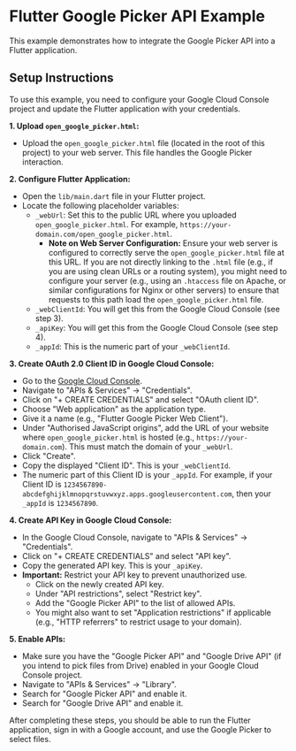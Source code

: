 # Flutter Google Picker API Example

This example demonstrates how to integrate the Google Picker API into a Flutter application.

## Setup Instructions

To use this example, you need to configure your Google Cloud Console project and update the Flutter application with your credentials.

**1. Upload `open_google_picker.html`:**

*   Upload the `open_google_picker.html` file (located in the root of this project) to your web server. This file handles the Google Picker interaction.

**2. Configure Flutter Application:**

*   Open the `lib/main.dart` file in your Flutter project.
*   Locate the following placeholder variables:
    *   `_webUrl`: Set this to the public URL where you uploaded `open_google_picker.html`. For example, `https://your-domain.com/open_google_picker.html`.
        *   **Note on Web Server Configuration:** Ensure your web server is configured to correctly serve the `open_google_picker.html` file at this URL. If you are not directly linking to the `.html` file (e.g., if you are using clean URLs or a routing system), you might need to configure your server (e.g., using an `.htaccess` file on Apache, or similar configurations for Nginx or other servers) to ensure that requests to this path load the `open_google_picker.html` file.
    *   `_webClientId`: You will get this from the Google Cloud Console (see step 3).
    *   `_apiKey`: You will get this from the Google Cloud Console (see step 4).
    *   `_appId`: This is the numeric part of your `_webClientId`.

**3. Create OAuth 2.0 Client ID in Google Cloud Console:**

*   Go to the [Google Cloud Console](https://console.cloud.google.com/).
*   Navigate to "APIs & Services" -> "Credentials".
*   Click on "+ CREATE CREDENTIALS" and select "OAuth client ID".
*   Choose "Web application" as the application type.
*   Give it a name (e.g., "Flutter Google Picker Web Client").
*   Under "Authorised JavaScript origins", add the URL of your website where `open_google_picker.html` is hosted (e.g., `https://your-domain.com`). This must match the domain of your `_webUrl`.
*   Click "Create".
*   Copy the displayed "Client ID". This is your `_webClientId`.
*   The numeric part of this Client ID is your `_appId`. For example, if your Client ID is `1234567890-abcdefghijklmnopqrstuvwxyz.apps.googleusercontent.com`, then your `_appId` is `1234567890`.

**4. Create API Key in Google Cloud Console:**

*   In the Google Cloud Console, navigate to "APIs & Services" -> "Credentials".
*   Click on "+ CREATE CREDENTIALS" and select "API key".
*   Copy the generated API key. This is your `_apiKey`.
*   **Important:** Restrict your API key to prevent unauthorized use.
    *   Click on the newly created API key.
    *   Under "API restrictions", select "Restrict key".
    *   Add the "Google Picker API" to the list of allowed APIs.
    *   You might also want to set "Application restrictions" if applicable (e.g., "HTTP referrers" to restrict usage to your domain).

**5. Enable APIs:**

*   Make sure you have the "Google Picker API" and "Google Drive API" (if you intend to pick files from Drive) enabled in your Google Cloud Console project.
*   Navigate to "APIs & Services" -> "Library".
*   Search for "Google Picker API" and enable it.
*   Search for "Google Drive API" and enable it.

After completing these steps, you should be able to run the Flutter application, sign in with a Google account, and use the Google Picker to select files.
